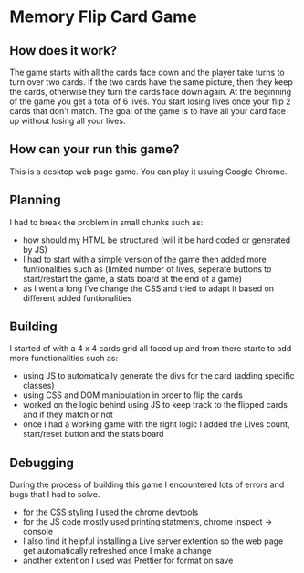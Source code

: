 # Memory Flip Card Game

## How does it work?

The game starts with all the cards face down and the player take turns to turn over two cards. If the two cards have the same picture, then they keep the cards, otherwise they turn the cards face down again. At the beginning of the game you get a total of 6 lives. You start losing lives once your flip 2 cards that don't match. The goal of the game is to have all your card face up without losing all your lives.

## How can your run this game?

This is a desktop web page game. You can play it usuing Google Chrome.

## Planning

I had to break the problem in small chunks such as:

- how should my HTML be structured (will it be hard coded or generated by JS)
- I had to start with a simple version of the game then added more funtionalities such as (limited number of lives, seperate buttons to start/restart the game, a stats board at the end of a game)
- as I went a long I've change the CSS and tried to adapt it based on different added funtionalities

## Building

I started of with a 4 x 4 cards grid all faced up and from there starte to add more functionalities such as:

- using JS to automatically generate the divs for the card (adding specific classes)
- using CSS and DOM manipulation in order to flip the cards
- worked on the logic behind using JS to keep track to the flipped cards and if they match or not
- once I had a working game with the right logic I added the Lives count, start/reset button and the stats board

## Debugging

During the process of building this game I encountered lots of errors and bugs that I had to solve.

- for the CSS styling I used the chrome devtools
- for the JS code mostly used printing statments, chrome inspect -> console
- I also find it helpful installing a Live server extention so the web page get automatically refreshed once I make a change
- another extention I used was Prettier for format on save
